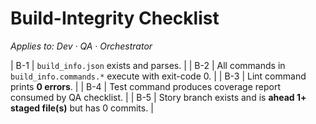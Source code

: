 # Build-Integrity Checklist
_Applies to: Dev · QA · Orchestrator_

| B-1 | `build_info.json` exists and parses. |
| B-2 | All commands in `build_info.commands.*` execute with exit-code 0. |
| B-3 | Lint command prints **0 errors**. |
| B-4 | Test command produces coverage report consumed by QA checklist. |
| B-5 | Story branch exists and is **ahead 1+ staged file(s)** but has 0 commits. |